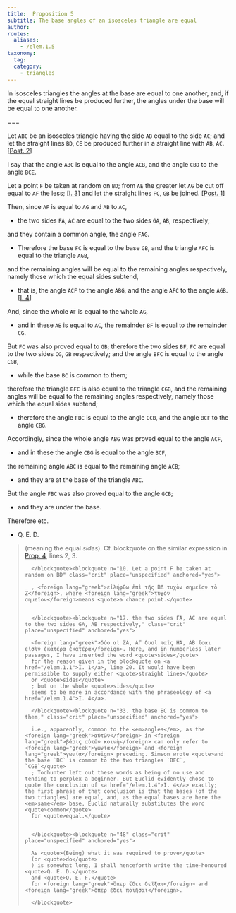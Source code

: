 ```yaml
---
title:  Proposition 5
subtitle: The base angles of an isosceles triangle are equal
author:
routes:
  aliases:
    - /elem.1.5
taxonomy:
  tag:
  category:
    - triangles
---
```


In isosceles triangles the angles at the base are equal to one another, and, if the equal straight lines be produced further, the angles under the base will be equal to one another.

===

Let `ABC` be an isosceles triangle having the side `AB` <lb n="5"/>equal to the side `AC`; and let the straight lines `BD`, `CE` be produced further in a straight line with `AB`, `AC`. [<a href="/elem.1.post.2">Post. 2</a>]

I say that the angle `ABC` is equal to the angle `ACB`, and the angle `CBD` to the angle `BCE`. <lb n="10"/>

Let a point `F` be taken at random on `BD`;  from `AE` the greater let `AG` be cut off equal to `AF` the less; [<a href="/elem.1.3">I. 3</a>] and let the straight lines `FC`, `GB` be joined. [<a href="/elem.1.post.1">Post. 1</a>] <lb n="15"/>

Then, since `AF` is equal to `AG` and `AB` to `AC`,

- the two sides `FA`, `AC` are equal to the two sides `GA`, `AB`, respectively;

and they contain a common angle, the angle `FAG`. <lb n="20"/>

- Therefore the base `FC` is equal to the base `GB`, and the triangle `AFC` is equal to the triangle `AGB`,

and the remaining angles will be equal to the remaining angles respectively, namely those which the equal sides subtend,

- that is, the angle `ACF` to the angle `ABG`, <lb n="25"/>and the angle `AFC` to the angle `AGB`. [<a href="/elem.1.4">I. 4</a>]

And, since the whole `AF` is equal to the whole `AG`,

- and in these `AB` is equal to `AC`, the remainder `BF` is equal to the remainder `CG`.

But `FC` was also proved equal to `GB`; <lb n="30"/>therefore the two sides `BF`, `FC` are equal to the two sides `CG`, `GB` respectively; and the angle `BFC` is equal to the angle `CGB`,

- while the base `BC` is common to them;

therefore the triangle `BFC` is also equal to the triangle `CGB`, <lb n="35"/>and the remaining angles will be equal to the remaining <pb n="252"/>angles respectively, namely those which the equal sides subtend;
- therefore the angle `FBC` is equal to the angle `GCB`, and the angle `BCF` to the angle `CBG`.

 <!-- <lb n="40"/> -->

Accordingly, since the whole angle `ABG` was proved equal to the angle `ACF`,

- and in these the angle `CBG` is equal to the angle `BCF`,

the remaining angle `ABC` is equal to the remaining angle `ACB`; <lb n="45"/>

- and they are at the base of the triangle `ABC`.

But the angle `FBC` was also proved equal to the angle `GCB`;

- and they are under the base.

Therefore etc.

- Q. E. D.

<blockquote n="2. the equal straight lines" class="crit" place="unspecified" anchored="yes">

(meaning the equal <em>sides</em>). Cf. blockquote on the similar expression in <a href="/elem.1.4">Prop. 4</a>, lines 2, 3.

      </blockquote><blockquote n="10. Let a point F be taken at random on BD" class="crit" place="unspecified" anchored="yes">

      , <foreign lang="greek">εἰλήφθω ἐπὶ τῆς ΒΔ τυχὸν σημεῖον τὸ Ζ</foreign>, where <foreign lang="greek">τυχὸν σημεῖον</foreign>means <quote>a chance point.</quote>


      </blockquote><blockquote n="17. the two sides FA, AC are equal to the two sides GA, AB respectively," class="crit" place="unspecified" anchored="yes">

      <foreign lang="greek">δύο αἱ ΖΑ, ΑΓ δυσὶ ταῖς ΗΑ, ΑΒ ἴσαι εἰσὶν ἑκατέρα ἑκατέρᾳ</foreign>. Here, and in numberless later passages, I have inserted the word <quote>sides</quote>
      for the reason given in the blockquote on <a href="/elem.1.1">I. 1</a>, line 20. It would have been permissible to supply either <quote>straight lines</quote>
      or <quote>sides</quote>
      ; but on the whole <quote>sides</quote>
      seems to be more in accordance with the phraseology of <a href="/elem.1.4">I. 4</a>.

      </blockquote><blockquote n="33. the base BC is common to them," class="crit" place="unspecified" anchored="yes">

      i.e., apparently, common to the <em>angles</em>, as the <foreign lang="greek">αὐτῶν</foreign> in <foreign lang="greek">βάσις αὐτῶν κοινὴ</foreign> can only refer to <foreign lang="greek">γωνία</foreign> and <foreign lang="greek">γωνίᾳ</foreign> preceding. Simson wrote <quote>and the base `BC` is common to the two triangles `BFC`, `CGB`</quote>
      ; Todhunter left out these words as being of no use and tending to perplex a beginner. But Euclid evidently chose to quote the conclusion of <a href="/elem.1.4">I. 4</a> exactly; the first phrase of that conclusion is that the bases (of the two triangles) are equal, and, as the equal bases are here the <em>same</em> base, Euclid naturally substitutes the word <quote>common</quote>
      for <quote>equal.</quote>


      </blockquote><blockquote n="48" class="crit" place="unspecified" anchored="yes">

      As <quote>(Being) what it was required to prove</quote>
      (or <quote>do</quote>
      ) is somewhat long, I shall henceforth write the time-honoured <quote>Q. E. D.</quote>
      and <quote>Q. E. F.</quote>
      for <foreign lang="greek">ὅπερ ἔδει δεῖξαι</foreign> and <foreign lang="greek">ὅπερ ἔδει ποιῆσαι</foreign>.

      </blockquote>
